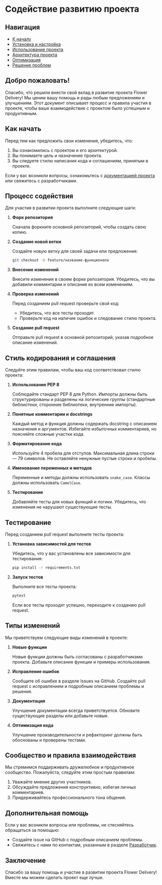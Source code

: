 # Содействие развитию проекта

## Навигация
- [К началу](../README.md)
- [Установка и настройка](./INSTALLATION.md)
- [Использование проекта](./USAGE.md)
- [Архитектура проекта](./ARCHITECTURE.md)
- [Оптимизация](./OPTIMIZATION.md)
- [Решение проблем](./TROUBLESHOOTING.md)

## Добро пожаловать!

Спасибо, что решили внести свой вклад в развитие проекта Flower Delivery! Мы ценим вашу помощь и рады любым предложениям и улучшениям. Этот документ описывает процесс и правила участия в проекте, чтобы ваше взаимодействие с проектом было успешным и продуктивным.

## Как начать

Перед тем как предложить свои изменения, убедитесь, что:

1. Вы ознакомились с проектом и его архитектурой.
2. Вы понимаете цель и назначение проекта.
3. Вы следуете стилю написания кода и соглашениям, принятым в проекте.

Если у вас возникли вопросы, ознакомьтесь с [документацией проекта](../README.md) или свяжитесь с разработчиками.

## Процесс содействия

Для участия в развитии проекта выполните следующие шаги:

1. **Форк репозитория**

   Сначала форкните основной репозиторий, чтобы создать свою копию.

2. **Создание новой ветки**

   Создайте новую ветку для своей задачи или предложения:

   ```bash
   git checkout -b feature/название-функционала
   ```

3. **Внесение изменений**

   Внесите изменения в своем форке репозитория. Убедитесь, что вы добавили комментарии и описания ко всем изменениям.

4. **Проверка изменений**

   Перед созданием pull request проверьте свой код:

   - Убедитесь, что все тесты проходят.
   - Проверьте код на наличие ошибок и следование стилю проекта.

5. **Создание pull request**

   Отправьте pull request в основной репозиторий, указав подробное описание изменений.

## Стиль кодирования и соглашения

Следуйте этим правилам, чтобы ваш код соответствовал стилю проекта:

1. **Использование PEP 8**

   Соблюдайте стандарт PEP 8 для Python. Импорты должны быть структурированы и разделены на логические группы (стандартные библиотеки, сторонние библиотеки, внутренние импорты).

2. **Понятные комментарии и docstrings**

   Каждый метод и функция должны содержать docstring с описанием назначения и аргументов. Избегайте избыточных комментариев, но поясняйте сложные участки кода.

3. **Форматирование кода**

   Используйте 4 пробела для отступов. Максимальная длина строки — 79 символов. Не оставляйте ненужные пустые строки и пробелы.

4. **Именование переменных и методов**

   Переменные и методы должны использовать `snake_case`. Классы должны использовать `CamelCase`.

5. **Тестирование**

   Добавляйте тесты для новых функций и логики. Убедитесь, что изменения не нарушают существующие тесты.

## Тестирование

Перед созданием pull request выполните тесты проекта:

1. **Установка зависимостей для тестов**

   Убедитесь, что у вас установлены все зависимости для тестирования:

   ```bash
   pip install -r requirements.txt
   ```

2. **Запуск тестов**

   Выполните все тесты проекта:

   ```bash
   pytest
   ```

   Если все тесты проходят успешно, переходите к созданию pull request.

## Типы изменений

Мы приветствуем следующие виды изменений в проекте:

1. **Новые функции**

   Новые функции должны быть согласованы с разработчиками проекта. Добавьте описание функции и примеры использования.

2. **Исправление ошибок**

   Сообщите об ошибке в разделе Issues на GitHub. Создайте pull request с исправлением и подробным описанием проблемы и решения.

3. **Документация**

   Улучшение документации всегда приветствуется. Обновите существующие разделы или добавьте новые.

4. **Оптимизация кода**

   Улучшение производительности и рефакторинг должны быть обоснованы и проверены тестами.

## Сообщество и правила взаимодействия

Мы стремимся поддерживать дружелюбное и продуктивное сообщество. Пожалуйста, следуйте этим простым правилам:

1. Уважайте мнение других участников.
2. Обсуждайте предложения конструктивно, избегая личных комментариев.
3. Придерживайтесь профессионального тона общения.

## Дополнительная помощь

Если у вас возникли вопросы или проблемы, не стесняйтесь обращаться за помощью:

- Создайте issue на GitHub с подробным описанием проблемы.
- Свяжитесь с нами по контактам, указанным в разделе [Разработчик](../README.md).

## Заключение

Спасибо за вашу помощь и участие в развитии проекта Flower Delivery! Вместе мы можем сделать проект еще лучше.
